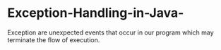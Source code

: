 # Exception-Handling-in-Java-
Exception are unexpected events that occur in our program which may terminate the flow of execution. 
